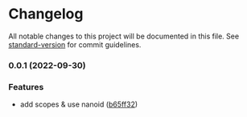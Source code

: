 # Changelog

All notable changes to this project will be documented in this file. See [standard-version](https://github.com/conventional-changelog/standard-version) for commit guidelines.

### 0.0.1 (2022-09-30)


### Features

* add scopes & use nanoid ([b65ff32](https://github.com/kevinmarrec/nuxt-modals-module/commit/b65ff3293235f92e503728bd1ea5d1c2d2ee8549))
